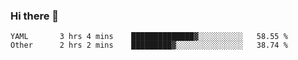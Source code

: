 ### Hi there 👋

<!--
**yeya24/yeya24** is a ✨ _special_ ✨ repository because its `README.md` (this file) appears on your GitHub profile.

Here are some ideas to get you started:

- 🔭 I’m currently working on ...
- 🌱 I’m currently learning ...
- 👯 I’m looking to collaborate on ...
- 🤔 I’m looking for help with ...
- 💬 Ask me about ...
- 📫 How to reach me: ...
- 😄 Pronouns: ...
- ⚡ Fun fact: ...
-->

<!--START_SECTION:waka-->

```text
YAML       3 hrs 4 mins    ██████████████▓░░░░░░░░░░   58.55 %
Other      2 hrs 2 mins    █████████▓░░░░░░░░░░░░░░░   38.74 %
```

<!--END_SECTION:waka-->
